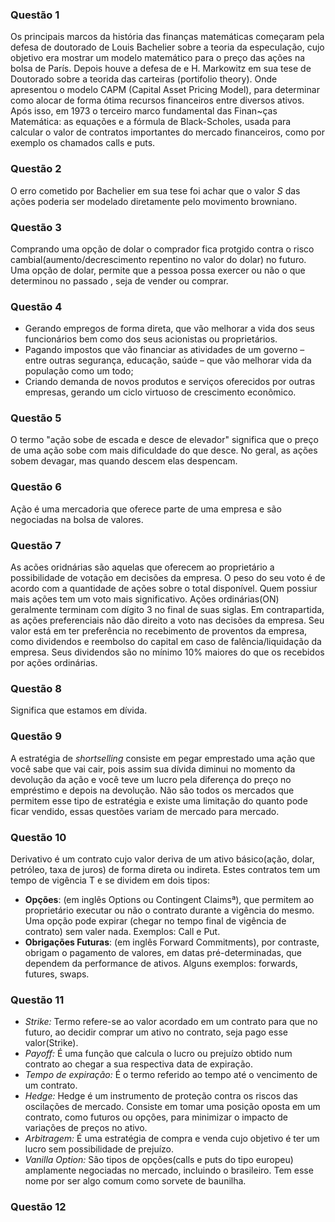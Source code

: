 ### Questão 1
Os principais marcos da história das finanças matemáticas começaram pela defesa de doutorado de  Louis Bachelier sobre a teoria da especulação, cujo objetivo era mostrar um modelo matemático para o preço das ações na bolsa de París.
Depois houve a defesa de e H. Markowitz em sua tese de Doutorado sobre a teorida das carteiras (portifolio theory). Onde apresentou o modelo CAPM (Capital Asset Pricing Model), para determinar como alocar de forma ótima recursos financeiros entre diversos ativos.
Após isso, em 1973 o terceiro marco fundamental das Finan~ças Matemática: as equações e a fórmula de Black-Scholes, usada para calcular o valor de contratos importantes do mercado financeiros, como por exemplo os chamados calls e puts. 

### Questão 2
O erro cometido por Bachelier em sua tese foi achar que o valor $S$ das ações poderia ser modelado diretamente pelo movimento browniano. 

### Questão 3
Comprando uma opção de dolar o comprador fica protgido contra o risco cambial(aumento/decrescimento repentino no valor do dolar) no futuro. Uma opção de dolar, permite que a pessoa possa exercer ou não o que determinou no passado
, seja de vender ou comprar.

### Questão 4
- Gerando empregos de forma direta, que vão melhorar a vida dos seus funcionários bem como dos seus acionistas ou proprietários.
- Pagando impostos que vão financiar as atividades de um governo – entre outras segurança, educação, saúde – que vão melhorar vida da população como um todo;
- Criando demanda de novos produtos e serviços oferecidos por outras empresas, gerando um ciclo virtuoso de crescimento econômico.

### Questão 5
O termo "ação sobe de escada e desce de elevador" significa que o preço de uma ação sobe com mais dificuldade do que desce. No geral, as ações sobem devagar, mas quando descem elas
despencam.

### Questão 6
Ação é uma mercadoria que oferece parte de uma empresa e são negociadas na bolsa de valores.

### Questão 7
As acões oridnárias são aquelas que oferecem ao proprietário a possibilidade de votação em decisões da empresa. O peso do seu voto é de acordo com a quantidade de ações 
sobre o total disponível. Quem possiur mais ações tem um voto mais significativo. Ações ordinárias(ON) geralmente terminam com dígito 3 no final de suas siglas.
Em contrapartida, as ações preferenciais não dão direito a voto nas decisões da empresa. Seu valor está em ter preferência no recebimento de proventos da empresa, como dividendos 
e reembolso do capital em caso de falência/liquidação da empresa. Seus dividendos são no mínimo 10% maiores do que os recebidos por ações ordinárias.

### Questão 8
Significa que estamos em dívida.

### Questão 9
A estratégia de $short selling$ consiste em pegar emprestado uma ação que você sabe que vai cair, pois assim sua dívida diminui no momento da devolução da ação e você teve um 
lucro pela diferença do preço no empréstimo e depois na devolução. Não são todos os mercados que permitem esse tipo de estratégia e existe uma limitação do quanto pode ficar vendido,
essas questões variam de mercado para mercado.

### Questão 10
Derivativo é um contrato cujo valor deriva de um ativo básico(ação, dolar, petróleo, taxa de juros) de forma direta ou indireta. Estes contratos tem um tempo de vigência T
e se dividem em dois tipos:
- **Opções**: (em inglês Options ou Contingent Claimsª), que permitem ao proprietário executar ou não o contrato durante a vigência do mesmo. Uma opção
pode expirar (chegar no tempo final de vigência de contrato) sem valer nada.
Exemplos: Call e Put.
- **Obrigações Futuras**: (em inglês Forward Commitments), por contraste, obrigam o pagamento de valores, em datas pré-determinadas, que dependem da
performance de ativos. Alguns exemplos: forwards, futures, swaps.

### Questão 11
- *Strike:* Termo refere-se ao valor acordado em um contrato para que no futuro, ao decidir comprar um ativo no contrato, seja pago esse valor(Strike).
- *Payoff:* É uma função que calcula o lucro ou prejuízo obtido num contrato ao chegar a sua respectiva data de expiração.
- *Tempo de expiração:* É o termo referido ao tempo até o vencimento de um contrato.
- *Hedge:* Hedge é um instrumento de proteção contra os riscos das oscilações de mercado. Consiste em tomar uma posição oposta em um contrato, como futuros ou opções, para minimizar o impacto de variações de preços no ativo.
- *Arbitragem:* É uma estratégia de compra e venda cujo objetivo é ter um lucro sem possibilidade de prejuízo.
- *Vanilla Option:* São tipos de opções(calls e puts do tipo europeu) amplamente negociadas no mercado, incluindo o brasileiro. Tem esse nome por ser algo comum como sorvete de baunilha.

### Questão 12
